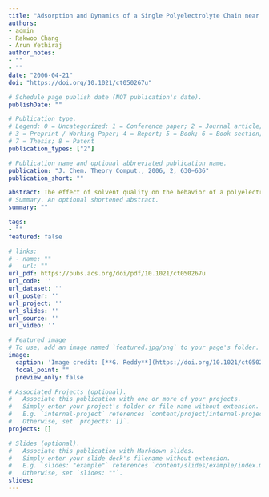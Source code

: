 ```yaml
---
title: "Adsorption and Dynamics of a Single Polyelectrolyte Chain near a Planar Charged Surface:  Molecular Dynamics Simulations with Explicit Solvent"
authors:
- admin 
- Rakwoo Chang
- Arun Yethiraj
author_notes:
- ""
- ""
date: "2006-04-21"
doi: "https://doi.org/10.1021/ct050267u"

# Schedule page publish date (NOT publication's date).
publishDate: ""

# Publication type.
# Legend: 0 = Uncategorized; 1 = Conference paper; 2 = Journal article;
# 3 = Preprint / Working Paper; 4 = Report; 5 = Book; 6 = Book section;
# 7 = Thesis; 8 = Patent
publication_types: ["2"]

# Publication name and optional abbreviated publication name.
publication: "J. Chem. Theory Comput., 2006, 2, 630–636"
publication_short: ""

abstract: The effect of solvent quality on the behavior of a polyelectrolyte chain near a charged surface is studied using molecular dynamics simulation with explicit solvent. The polyion adsorbs completely on the surface for a high enough surface charge density, and the surface charge required for complete adsorption becomes lower as the solvent quality is decreased. Several static and dynamic properties display a nonmonotonic dependence on surface charge density and solvent quality. For a given value of solvent quality the component of the radius of gyration (Rg) parallel to the surface is a nonmonotonic function of the surface charge density, and for a given surface charge density the component of Rg perpendicular to the surface is a nonmonotonic function of the solvent quality. The center-of-mass diffusion coefficient and rotational relaxation time are nonmonotonic functions of the surface charge density. Translational diffusion coefficient increases, and the rotational relaxation time decreases as solvent quality is decreased for a fixed surface charge density.
# Summary. An optional shortened abstract.
summary: ""

tags:
- ""
featured: false

# links:
# - name: ""
#   url: ""
url_pdf: https://pubs.acs.org/doi/pdf/10.1021/ct050267u
url_code: ''
url_dataset: ''
url_poster: ''
url_project: ''
url_slides: ''
url_source: ''
url_video: ''

# Featured image
# To use, add an image named `featured.jpg/png` to your page's folder. 
image:
  caption: 'Image credit: [**G. Reddy**](https://doi.org/10.1021/ct050267u)'
  focal_point: ""
  preview_only: false

# Associated Projects (optional).
#   Associate this publication with one or more of your projects.
#   Simply enter your project's folder or file name without extension.
#   E.g. `internal-project` references `content/project/internal-project/index.md`.
#   Otherwise, set `projects: []`.
projects: []

# Slides (optional).
#   Associate this publication with Markdown slides.
#   Simply enter your slide deck's filename without extension.
#   E.g. `slides: "example"` references `content/slides/example/index.md`.
#   Otherwise, set `slides: ""`.
slides:
---
```

